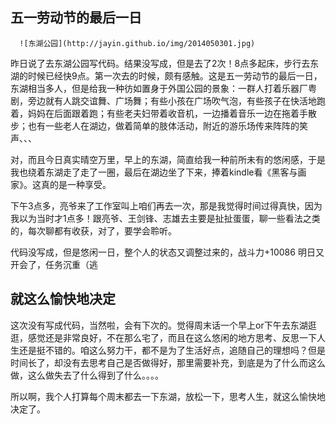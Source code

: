 五一劳动节的最后一日
---
      ![东湖公园](http://jayin.github.io/img/2014050301.jpg)
  昨日说了去东湖公园写代码。结果没写成，但是去了2次！8点多起床，步行去东湖的时候已经快9点。第一次去的时候，颇有感触。这是五一劳动节的最后一日，东湖相当多人，但是给我一种彷如置身于外国公园的景象：一群人打着乐器厂粤剧，旁边就有人跳交谊舞、广场舞；有些小孩在广场吹气泡，有些孩子在快活地跑着，妈妈在后面跟着跑；有些老夫妇带着收音机，一边播着音乐一边在拖着手散步；也有一些老人在湖边，做着简单的肢体活动，附近的游乐场传来阵阵的笑声、、、
  
  对，而且今日真实晴空万里，早上的东湖，简直给我一种前所未有的悠闲感，于是我也绕着东湖走了走了一圈，最后在湖边坐了下来，捧着kindle看《黑客与画家》。这真的是一种享受。

  下午3点多，亮爷来了工作室叫上咱们再去一次，那是我觉得时间过得真快，因为我以为当时才1点多！跟亮爷、王剑锋、志雄去主要是扯扯蛋蛋，聊一些看法之类的，每次聊都有收获，对了，要学会聆听。

  代码没写成，但是悠闲一日，整个人的状态又调整过来的，战斗力+10086 明日又开会了，任务沉重（逃

就这么愉快地决定
---
  这次没有写成代码，当然啦，会有下次的。觉得周末话一个早上or下午去东湖逛逛，感觉还是非常良好，不在那么宅了，而且在这么悠闲的地方思考、反思一下人生还是挺不错的。咱这么努力干，都不是为了生活好点，追随自己的理想吗？但是时间长了，却没有去思考自己是否做得好，那里需要补充，到底是为了什么而这么做，这么做失去了什么得到了什么。。。。

  所以啊，我个人打算每个周末都去一下东湖，放松一下，思考人生，就这么愉快地决定了。

